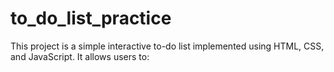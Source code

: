 # to_do_list_practice
This project is a simple interactive to-do list implemented using HTML, CSS, and JavaScript. It allows users to:
